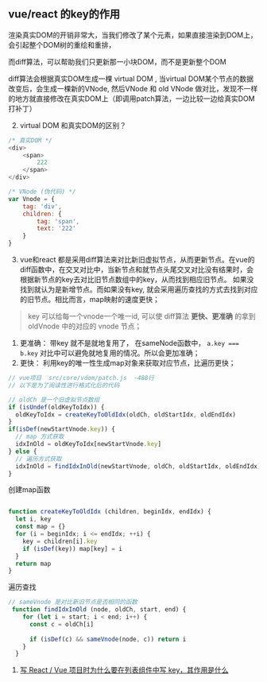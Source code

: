## vue/react 的key的作用

渲染真实DOM的开销非常大，当我们修改了某个元素，如果直接渲染到DOM上，会引起整个DOM树的重绘和重排，

而diff算法，可以帮助我们只更新那一小块DOM，而不是更新整个DOM

diff算法会根据真实DOM生成一棵 virtual DOM , 当virtual DOM某个节点的数据改变后，会生成一棵新的VNode, 
然后VNode 和 old VNode 做对比，发现不一样的地方就直接修改在真实DOM上（即调用patch算法，一边比较一边给真实DOM打补丁）

2. virtual DOM 和真实DOM的区别？

```js
/* 真实DOM */
<div>
    <span>
        222
    </span>
</div>
```

```js
/* VNode (伪代码) */
var Vnode = {
    tag: 'div',
    children: {
        tag: 'span',
        text: '222'
    }
}
```

3. vue和react 都是采用diff算法来对比新旧虚拟节点，从而更新节点。在vue的diff函数中，在交叉对比中，当新节点和就节点头尾交叉对比没有结果时，会根据新节点的key去对比旧节点数组中的key，从而找到相应旧节点。 如果没找到就认为是新增节点。而如果没有key, 就会采用遍历查找的方式去找到对应的旧节点。相比而言，map映射的速度更快；



> key 可以给每一个vnode一个唯一id, 可以使 diff算法 **更快、更准确** 的拿到oldVnode 中的对应的 vnode 节点；

1. 更准确：
   带key 就不是就地复用了， 在sameNode函数中， `a.key === b.key` 对比中可以避免就地复用的情况。所以会更加准确；
2. 更快：
   利用key的唯一性生成map对象来获取对应节点，比遍历更快；



```js
// vue项目  src/core/vdom/patch.js  -488行
// 以下是为了阅读性进行格式化后的代码

// oldCh 是一个旧虚拟节点数组
if (isUndef(oldKeyToIdx)) {
  oldKeyToIdx = createKeyToOldIdx(oldCh, oldStartIdx, oldEndIdx)
}
if(isDef(newStartVnode.key)) {
  // map 方式获取
  idxInOld = oldKeyToIdx[newStartVnode.key]
} else {
  // 遍历方式获取
  idxInOld = findIdxInOld(newStartVnode, oldCh, oldStartIdx, oldEndIdx)
}

```

创建map函数

```js

function createKeyToOldIdx (children, beginIdx, endIdx) {
  let i, key
  const map = {}
  for (i = beginIdx; i <= endIdx; ++i) {
    key = children[i].key
    if (isDef(key)) map[key] = i
  }
  return map
}
```


遍历查找

```js
// sameVnode 是对比新旧节点是否相同的函数
 function findIdxInOld (node, oldCh, start, end) {
    for (let i = start; i < end; i++) {
      const c = oldCh[i]
      
      if (isDef(c) && sameVnode(node, c)) return i
    }
  }
```



<!-- 首先要理解vue框架使用的diff算法， -->


1. [写 React / Vue 项目时为什么要在列表组件中写 key，其作用是什么](https://github.com/Advanced-Frontend/Daily-Interview-Question/issues/1)



